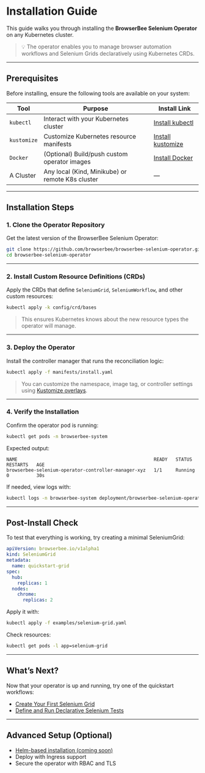# Installation Guide

This guide walks you through installing the **BrowserBee Selenium Operator** on any Kubernetes cluster.

> 💡 The operator enables you to manage browser automation workflows and Selenium Grids declaratively using Kubernetes CRDs.

---

## Prerequisites

Before installing, ensure the following tools are available on your system:

| Tool         | Purpose                                           | Install Link                          |
|--------------|---------------------------------------------------|----------------------------------------|
| `kubectl`    | Interact with your Kubernetes cluster             | [Install kubectl](https://kubernetes.io/docs/tasks/tools/) |
| `kustomize`  | Customize Kubernetes resource manifests            | [Install kustomize](https://kubectl.docs.kubernetes.io/installation/kustomize/) |
| `Docker`     | (Optional) Build/push custom operator images       | [Install Docker](https://docs.docker.com/get-docker/) |
| A Cluster    | Any local (Kind, Minikube) or remote K8s cluster   | — |

---

## Installation Steps

### 1. Clone the Operator Repository

Get the latest version of the BrowserBee Selenium Operator:

```bash
git clone https://github.com/browserbee/browserbee-selenium-operator.git
cd browserbee-selenium-operator
```

---

### 2. Install Custom Resource Definitions (CRDs)

Apply the CRDs that define `SeleniumGrid`, `SeleniumWorkflow`, and other custom resources:

```bash
kubectl apply -k config/crd/bases
```

> This ensures Kubernetes knows about the new resource types the operator will manage.

---

### 3. Deploy the Operator

Install the controller manager that runs the reconciliation logic:

```bash
kubectl apply -f manifests/install.yaml
```

> You can customize the namespace, image tag, or controller settings using [Kustomize overlays](https://kubectl.docs.kubernetes.io/guides/introduction/kustomize/).

---

### 4. Verify the Installation

Confirm the operator pod is running:

```bash
kubectl get pods -n browserbee-system
```

Expected output:

```shell
NAME                                                  READY   STATUS    RESTARTS   AGE
browserbee-selenium-operator-controller-manager-xyz   1/1     Running   0          30s
```

If needed, view logs with:

```bash
kubectl logs -n browserbee-system deployment/browserbee-selenium-operator-controller-manager
```

---

## Post-Install Check

To test that everything is working, try creating a minimal SeleniumGrid:

```yaml
apiVersion: browserbee.io/v1alpha1
kind: SeleniumGrid
metadata:
  name: quickstart-grid
spec:
  hub:
    replicas: 1
  nodes:
    chrome:
      replicas: 2
```

Apply it with:

```bash
kubectl apply -f examples/selenium-grid.yaml
```

Check resources:

```bash
kubectl get pods -l app=selenium-grid
```

---

## What’s Next?

Now that your operator is up and running, try one of the quickstart workflows:

- [Create Your First Selenium Grid](../quickstart/selenium-grid.md)
- [Define and Run Declarative Selenium Tests](../quickstart/test-cr.md)

---

## Advanced Setup (Optional)

- [Helm-based installation (coming soon)]()
- Deploy with Ingress support
- Secure the operator with RBAC and TLS
